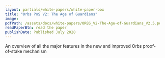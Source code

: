 ```yaml
---
layout: partials/white-papers/white-paper-box
title: "Orbs PoS V2: The Age of Guardians"
image:
pdfPath: /assets/docs/white-papers/ORBS_V2-The-Age-of-Guardians_V2.5.pdf
readPaperBtn: read the paper
publishDate: Published July 2020
---
```


An overview of all the major features in the new and improved Orbs proof-of-stake mechanism

